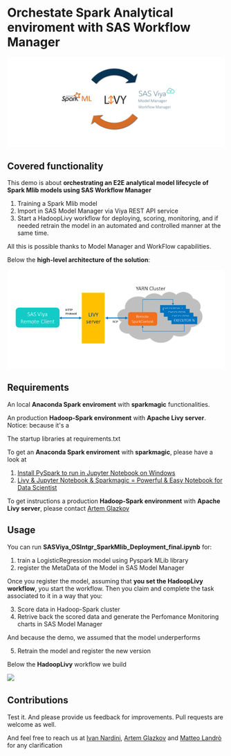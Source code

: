 # Orchestate Spark Analytical enviroment with SAS Workflow Manager


<img src="https://github.com/IvanNardini-SASInstitute/mlops-sas-deploy-pyspark-churn/raw/master/spark_governance.png">


## Covered functionality

This demo is about **orchestrating an E2E analytical model lifecycle of Spark Mlib models using SAS Workflow Manager**

1. Training a Spark Mlib model
2. Import in SAS Model Manager via Viya REST API service
3. Start a HadoopLivy workflow for deploying, scoring, monitoring, and if needed retrain the model in an automated and controlled manner at the same time. 

All this is possible thanks to Model Manager and WorkFlow capabilities.

Below the **high-level architecture of the solution**: 

<img src="https://github.com/IvanNardini-SASInstitute/mlops-sas-deploy-pyspark-churn/raw/master/solution_architecture.png">

## Requirements

An local **Anaconda Spark enviroment** with **sparkmagic** functionalities.

An production **Hadoop-Spark environment** with **Apache Livy server**. Notice: because it's a 

The startup libraries at requirements.txt

To get an **Anaconda Spark enviroment** with **sparkmagic**, please have a look at

1. [Install PySpark to run in Jupyter Notebook on Windows](https://medium.com/@naomi.fridman/install-pyspark-to-run-on-jupyter-notebook-on-windows-4ec2009de21f)
2. [Livy & Jupyter Notebook & Sparkmagic = Powerful & Easy Notebook for Data Scientist](https://blog.chezo.uno/livy-jupyter-notebook-sparkmagic-powerful-easy-notebook-for-data-scientist-a8b72345ea2d)

To get instructions a production **Hadoop-Spark environment** with **Apache Livy server**, please contact [Artem Glazkov](Artem.Glazkov@sas.com)

## Usage 

You can run **SASViya_OSIntgr_SparkMlib_Deployment_final.ipynb** for: 

1. train a LogisticRegression model using Pyspark MLib library
2. register the MetaData of the Model in SAS Model Manager

Once you register the model, assuming that **you set the HadoopLivy workflow**, you start the workflow. Then you claim and complete the task associated to it in a way that you: 

3. Score data in Hadoop-Spark cluster
4. Retrive back the scored data and generate the Perfomance Monitoring charts in SAS Model Manager

And because the demo, we assumed that the model underperforms

5. Retrain the model and register the new version

Below the **HadoopLivy** workflow we build

<img src="https://github.com/IvanNardini/Orchestrate-Spark-in-SAS-Viya/raw/master/2_workflow/workflow.png">

## Contributions

Test it. And please provide us feedback for improvements. Pull requests are welcome as well.

And feel free to reach us at [Ivan Nardini](ivan.nardini@sas.com ), [Artem Glazkov](Artem.Glazkov@sas.com) and [Matteo Landrò](matteo.landro@sas.com) for any clarification
